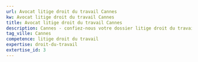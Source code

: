 ```yaml
---
url: Avocat litige droit du travail Cannes
kw: Avocat litige droit du travail Cannes
title: Avocat litige droit du travail Cannes
description: Cannes - confiez-nous votre dossier litige droit du travail
tag_ville: Cannes
competence: litige droit du travail
expertise: droit-du-travail
extertise_id: 3
---
```

